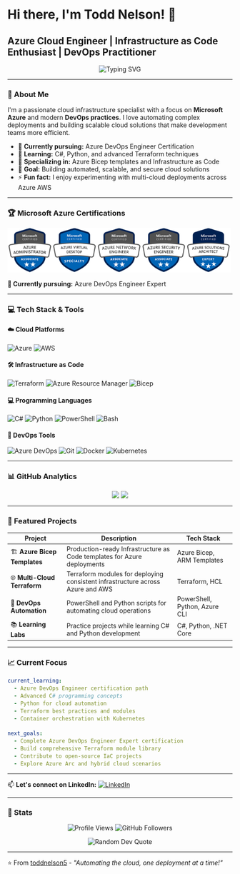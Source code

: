 # Hi there, I'm Todd Nelson! 👋
## Azure Cloud Engineer | Infrastructure as Code Enthusiast | DevOps Practitioner

<p align="center">
  <img src="https://readme-typing-svg.herokuapp.com?font=Fira+Code&pause=1000&color=0078D4&width=435&lines=Azure+Cloud+Engineer;Infrastructure+as+Code+Developer;DevOps+Engineer+in+Training;Multi-Cloud+Automation+Specialist" alt="Typing SVG" />
</p>

---

### 🚀 About Me

I'm a passionate cloud infrastructure specialist with a focus on **Microsoft Azure** and modern **DevOps practices**. I love automating complex deployments and building scalable cloud solutions that make development teams more efficient.

- 🔭 **Currently pursuing:** Azure DevOps Engineer Certification
- 🌱 **Learning:** C#, Python, and advanced Terraform techniques
- 💼 **Specializing in:** Azure Bicep templates and Infrastructure as Code
- 🎯 **Goal:** Building automated, scalable, and secure cloud solutions
- ⚡ **Fun fact:** I enjoy experimenting with multi-cloud deployments across Azure AWS

---

### 🏆 Microsoft Azure Certifications

<img src="images\azure-administrator-associate-email.png" width=100><img src="images\azure-virtual-desktop-email.png" width=100><img src="images\azure-network-engineer-associate-email.png" width=100><img src="images\azure-security-engineer-associate-email.png" width=100><img src="images\azure-solutions-architect-expert-email.png" width=100>

**🎯 Currently pursuing:** Azure DevOps Engineer Expert

---

### 💻 Tech Stack & Tools

#### ☁️ Cloud Platforms
![Azure](https://img.shields.io/badge/azure-%230072C6.svg?style=for-the-badge&logo=microsoftazure&logoColor=white)
![AWS](https://img.shields.io/badge/AWS-%23FF9900.svg?style=for-the-badge&logo=amazon-aws&logoColor=white)

#### 🛠️ Infrastructure as Code
![Terraform](https://img.shields.io/badge/terraform-%235835CC.svg?style=for-the-badge&logo=terraform&logoColor=white)
![Azure Resource Manager](https://img.shields.io/badge/ARM_Templates-%230072C6.svg?style=for-the-badge&logo=microsoftazure&logoColor=white)
![Bicep](https://img.shields.io/badge/Bicep-%230072C6.svg?style=for-the-badge&logo=microsoftazure&logoColor=white)

#### 💻 Programming Languages
![C#](https://img.shields.io/badge/c%23-%23239120.svg?style=for-the-badge&logo=c-sharp&logoColor=white)
![Python](https://img.shields.io/badge/python-3670A0?style=for-the-badge&logo=python&logoColor=ffdd54)
![PowerShell](https://img.shields.io/badge/PowerShell-%235391FE.svg?style=for-the-badge&logo=powershell&logoColor=white)
![Bash](https://img.shields.io/badge/bash-%23121011.svg?style=for-the-badge&logo=gnu-bash&logoColor=white)

#### 🔧 DevOps Tools
![Azure DevOps](https://img.shields.io/badge/Azure_DevOps-0078D7?style=for-the-badge&logo=azure-devops&logoColor=white)
![Git](https://img.shields.io/badge/git-%23F05033.svg?style=for-the-badge&logo=git&logoColor=white)
![Docker](https://img.shields.io/badge/docker-%230db7ed.svg?style=for-the-badge&logo=docker&logoColor=white)
![Kubernetes](https://img.shields.io/badge/kubernetes-%23326ce5.svg?style=for-the-badge&logo=kubernetes&logoColor=white)

---

### 📊 GitHub Analytics

<p align="center">
  <img height="180em" src="https://github-readme-stats.vercel.app/api?username=toddnelson5&show_icons=true&theme=tokyonight&include_all_commits=true&count_private=true"/>
  <img height="180em" src="https://github-readme-stats.vercel.app/api/top-langs/?username=toddnelson5&layout=compact&langs_count=8&theme=tokyonight"/>
</p>

---

### 🚀 Featured Projects

<div align="center">

| Project | Description | Tech Stack |
|---------|-------------|------------|
| 🏗️ **Azure Bicep Templates** | Production-ready Infrastructure as Code templates for Azure deployments | Azure Bicep, ARM Templates |
| 🌐 **Multi-Cloud Terraform** | Terraform modules for deploying consistent infrastructure across Azure and AWS | Terraform, HCL |
| 🔧 **DevOps Automation** | PowerShell and Python scripts for automating cloud operations | PowerShell, Python, Azure CLI |
| 📚 **Learning Labs** | Practice projects while learning C# and Python development | C#, Python, .NET Core |

</div>

---

### 📈 Current Focus

```yaml
current_learning:
  - Azure DevOps Engineer certification path
  - Advanced C# programming concepts
  - Python for cloud automation
  - Terraform best practices and modules
  - Container orchestration with Kubernetes

next_goals:
  - Complete Azure DevOps Engineer Expert certification
  - Build comprehensive Terraform module library
  - Contribute to open-source IaC projects
  - Explore Azure Arc and hybrid cloud scenarios
```

---

📫 **Let's connect on LinkedIn:** [![LinkedIn](https://img.shields.io/badge/LinkedIn-%230077B5.svg?style=for-the-badge&logo=linkedin&logoColor=white)](https://linkedin.com/in/toddnelson5)

---

### 🎯 Stats

<p align="center">
  <img src="https://komarev.com/ghpvc/?username=toddnelson5&label=Profile%20views&color=0e75b6&style=flat" alt="Profile Views" />
  <img src="https://img.shields.io/github/followers/toddnelson5?label=Followers&style=social" alt="GitHub Followers" />
</p>

<p align="center">
  <img src="https://quotes-github-readme.vercel.app/api?type=horizontal&theme=tokyonight" alt="Random Dev Quote"/>
</p>

---
⭐️ From [toddnelson5](https://github.com/toddnelson5) - *"Automating the cloud, one deployment at a time!"*</content>
</invoke>
